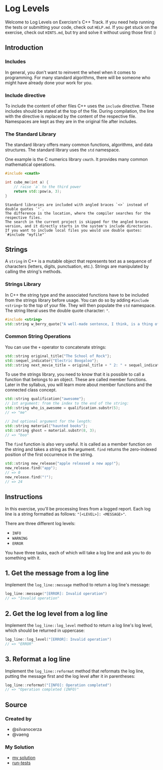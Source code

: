 # Log Levels

Welcome to Log Levels on Exercism's C++ Track.
If you need help running the tests or submitting your code, check out `HELP.md`.
If you get stuck on the exercise, check out `HINTS.md`, but try and solve it without using those first :)

## Introduction

### Includes

In general, you don't want to reinvent the wheel when it comes to programming.
For many standard algorithms, there will be someone who might have already done your work for you.

### Include directive

To include the content of other files C++ uses the `include` directive.
These includes should be stated at the top of the file.
During compilation, the line with the directive is replaced by the content of the respective file.
Namespaces are kept as they are in the original file after includes.

### The Standard Library

The standard library offers many common functions, algorithms, and data structures.
The standard library uses the `std` namespace.

One example is the C numerics library `cmath`.
It provides many common mathematical operations.

```cpp
#include <cmath>

int cube_me(int a) {
    // raise `a` to the third power
    return std::pow(a, 3);
}
```

~~~~exercism/note
Standard libraries are included with angled braces `<>` instead of double quotes `"`.
The difference is the location, where the compiler searches for the respective files.
The search in the current project is skipped for the angled braces version, and it directly starts in the system's include directories.
If you want to include local files you would use double quotes: `#include "myfile"`
~~~~

## Strings

A `string` in C++ is a mutable object that represents text as a sequence of characters (letters, digits, punctuation, etc.).
Strings are manipulated by calling the string's methods.

### Strings Library

In C++ the string type and the associated functions have to be included from the strings library before usage.
You can do so by adding `#include <string>` to the top of your file.
They will then populate the `std` namespace.
The string literal uses the double quote character: `"`.

```cpp
#include <string>
std::string w_berry_quote{"A well-made sentence, I think, is a thing of beauty."};
```

### Common String Operations

You can use the `+` operator to concatenate strings:

```cpp
std::string original_title{"The School of Rock"};
std::sequel_indicator{"Electric Boogaloo"};
std::string next_movie_title = original_title + " 2: " + sequel_indicator;
```

To use the strings library, you need to know that it is possible to call a function that belongs to an object.
These are called member functions.
Later in the syllabus, you will learn more about member functions and the connected class concept.

```cpp
std::string qualification{"awesome"};
// 1st argument: from the index to the end of the string:
std::string who_is_awesome = qualification.substr(5);
// => "me"

// 2nd optional argument for the length:
std::string material{"haunted books"};
std::string ghost = material.substr(8, 3);
// => "boo"
```

The `find` function is also very useful.
It is called as a member function on the string and takes a string as the argument.
`find` returns the zero-indexed position of the first occurrence in the string.

```cpp
std::string new_release{"apple released a new app!"};
new_release.find("app");
// => 0
new_release.find("!");
// => 24
```

## Instructions

In this exercise, you'll be processing lines from a logged report.
Each log line is a string formatted as follows: `"[<LEVEL>]: <MESSAGE>"`.

There are three different log levels:

- `INFO`
- `WARNING`
- `ERROR`

You have three tasks, each of which will take a log line and ask you to do something with it.

## 1. Get the message from a log line

Implement the `log_line::message` method to return a log line's message:

```cpp
log_line::message("[ERROR]: Invalid operation")
// => "Invalid operation"
```

## 2. Get the log level from a log line

Implement the `log_line::log_level` method to return a log line's log level, which should be returned in uppercase:

```cpp
log_line::log_level("[ERROR]: Invalid operation")
// => "ERROR"
```

## 3. Reformat a log line

Implement the `log_line::reformat` method that reformats the log line, putting the message first and the log level after it in parentheses:

```cpp
log_line::reformat("[INFO]: Operation completed")
// => "Operation completed (INFO)"
```

## Source

### Created by

- @silvanocerza
- @vaeng

### My Solution

- [my solution]()
- [run-tests](./run-tests-cpp.txt)
